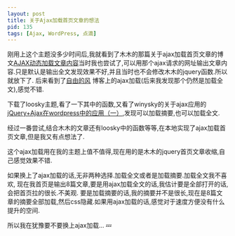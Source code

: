 ```yaml
---
layout: post
title: 关于Ajax加载首页文章的想法
pid: 135
tags: [Ajax, WordPress, 点滴]
---
```

刚用上这个主题没多少时间后,我就看到了木木的那篇关于ajax加载首页文章的博文[AJAX动态加载文章内容](http://immmmm.com/ajax-loading-post-content.html)当时我也尝试了,可以用那个ajax请求的网址输出文章内容.只是默认是输出全文发现效果不好,并且当时也不会修改木木的jquery函数.所以就放下了.
后来看到了[自由的风](http://loosky.net) 博客上的ajax加载(后来我发现那个仍然是加载全文),感觉不错.

下载了loosky主题,看了一下其中的函数,又看了winysky的关于ajax应用的[jQuery+Ajax在wordpress中的应用（一）](http://winysky.com/jquery-ajax-in-the-wordpress-application-1),发现可以加载摘要,也可以加载全文.

经过一番尝试,结合木木的文章还有loosky中的函数等等,在本地实现了ajax加载首页文章,但是我又有点想法了.

这个ajax加载用在我的主题上值不值得,现在用的是木木的jquery首页文章收缩,自己感觉效果不错.

如果换上了ajax加载的话,无非两种选择.加载全文或者是加载摘要.加载全文我不喜欢, 现在我首页是输出8篇文章,要是用ajax加载全文的话,我估计要是全部打开的话,会把首页拉的很长.不美观.
要是加载摘要的话,我的摘要并不是很长,现在是8篇文章的摘要全部加载,然后css隐藏.如果用ajax加载的话,感觉对于速度方便没有什么提升的空间.

所以我在犹豫要不要换上ajax加载... :zzz:
